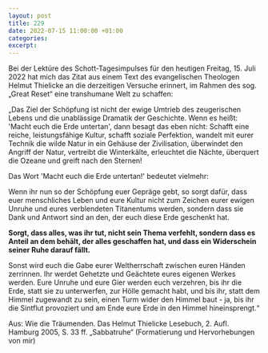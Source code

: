 ```yaml
---
layout: post
title: 229
date: 2022-07-15 11:00:00 +01:00
categories: 
excerpt: 
---
```


Bei der Lektüre des Schott-Tagesimpulses für den heutigen Freitag, 15. Juli 2022 hat mich das Zitat aus einem Text des evangelischen Theologen Helmut Thielicke an die derzeitigen Versuche erinnert, im Rahmen des sog. „Great Reset“ eine transhumane Welt zu schaffen:

„Das Ziel der Schöpfung ist nicht der ewige Umtrieb des zeugerischen Lebens und die unablässige Dramatik der Geschichte. Wenn es heißt: 'Macht euch die Erde untertan', dann besagt das eben nicht: Schafft eine reiche, leistungsfähige Kultur, schafft soziale Perfektion, wandelt mit eurer Technik die wilde Natur in ein Gehäuse der Zivilisation, überwindet den Angriff der Natur, vertreibt die Winterkälte, erleuchtet die Nächte, überquert die Ozeane und greift nach den Sternen!

Das Wort 'Macht euch die Erde untertan!' bedeutet vielmehr:

Wenn ihr nun so der Schöpfung euer Gepräge gebt, so sorgt dafür, dass euer menschliches Leben und eure Kultur nicht zum Zeichen eurer ewigen Unruhe und eures verblendeten Titanentums werden, sondern dass sie Dank und Antwort sind an den, der euch diese Erde geschenkt hat.

**Sorgt, dass alles, was ihr tut, nicht sein Thema verfehlt, sondern dass es Anteil an dem behält, der alles geschaffen hat, und dass ein Widerschein seiner Ruhe darauf fällt.**

Sonst wird euch die Gabe eurer Weltherrschaft zwischen euren Händen zerrinnen. Ihr werdet Gehetzte und Geächtete eures eigenen Werkes werden. Eure Unruhe und eure Gier werden euch verzehren, bis ihr die Erde, statt sie zu unterwerfen, zur Hölle gemacht habt, und bis ihr, statt dem Himmel zugewandt zu sein, einen Turm wider den Himmel baut - ja, bis ihr die Sintflut provoziert und am Ende eure Erde in den Himmel hineinsprengt.“

Aus: Wie die Träumenden. Das Helmut Thielicke Lesebuch, 2. Aufl. Hamburg 2005, S. 33 ff. „Sabbatruhe“ (Formatierung und Hervorhebungen von mir)
